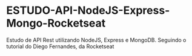# ESTUDO-API-NodeJS-Express-Mongo-Rocketseat
Estudo de API Rest utilizando NodeJS, Express e MongoDB. Seguindo o tutorial do Diego Fernandes, da Rocketseat

